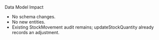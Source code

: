 Data Model Impact

- No schema changes.
- No new entities.
- Existing StockMovement audit remains; updateStockQuantity already records an adjustment.

